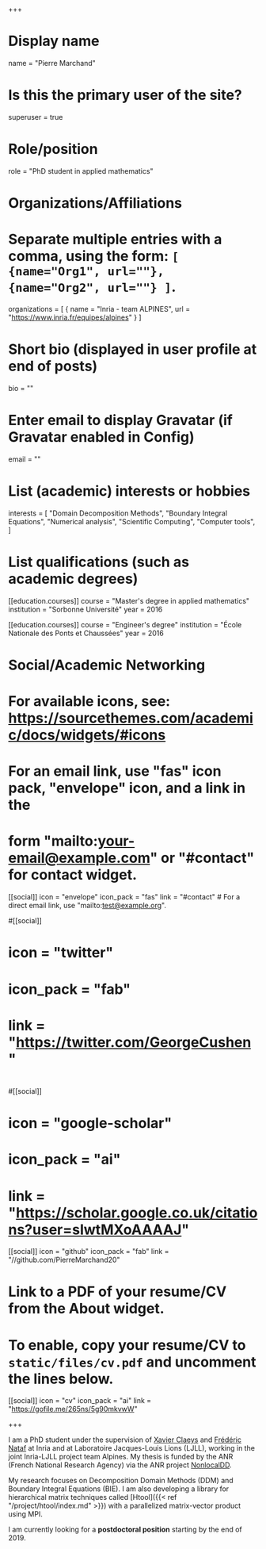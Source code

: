 +++
# Display name
name = "Pierre Marchand"

# Is this the primary user of the site?
superuser = true

# Role/position
role = "PhD student in applied mathematics"

# Organizations/Affiliations
#   Separate multiple entries with a comma, using the form: `[ {name="Org1", url=""}, {name="Org2", url=""} ]`.
organizations = [ { name = "Inria - team ALPINES", url = "https://www.inria.fr/equipes/alpines" } ]

# Short bio (displayed in user profile at end of posts)
bio = ""

# Enter email to display Gravatar (if Gravatar enabled in Config)
email = ""

# List (academic) interests or hobbies
interests = [
    "Domain Decomposition Methods",
    "Boundary Integral Equations",
    "Numerical analysis",
    "Scientific Computing",
    "Computer tools",
]

# List qualifications (such as academic degrees)


[[education.courses]]
  course = "Master's degree in applied mathematics"
  institution = "Sorbonne Université"
  year = 2016

[[education.courses]]
  course = "Engineer's degree"
  institution = "École Nationale des Ponts et Chaussées"
  year = 2016

# Social/Academic Networking
# For available icons, see: https://sourcethemes.com/academic/docs/widgets/#icons
#   For an email link, use "fas" icon pack, "envelope" icon, and a link in the
#   form "mailto:your-email@example.com" or "#contact" for contact widget.

[[social]]
  icon = "envelope"
  icon_pack = "fas"
  link = "#contact"  # For a direct email link, use "mailto:test@example.org".

#[[social]]
#  icon = "twitter"
#  icon_pack = "fab"
#  link = "https://twitter.com/GeorgeCushen"
#
#[[social]]
#  icon = "google-scholar"
#  icon_pack = "ai"
#  link = "https://scholar.google.co.uk/citations?user=sIwtMXoAAAAJ"

[[social]]
  icon = "github"
  icon_pack = "fab"
  link = "//github.com/PierreMarchand20"

# Link to a PDF of your resume/CV from the About widget.
# To enable, copy your resume/CV to `static/files/cv.pdf` and uncomment the lines below.
[[social]]
  icon = "cv"
  icon_pack = "ai"
  link = "https://gofile.me/265ns/5g90mkvwW"

+++

I am a PhD student under the supervision of [Xavier Claeys](https://www.ljll.math.upmc.fr/~claeys/) and [Frédéric Nataf](https://www.ljll.math.upmc.fr/nataf/) at Inria and at Laboratoire Jacques-Louis Lions (LJLL), working in the joint Inria-LJLL project team Alpines. My thesis is funded by the ANR (French National Research Agency) via the ANR project [NonlocalDD](https://www.ljll.math.upmc.fr/~claeys/nonlocaldd/index.html).

My research focuses on Decomposition Domain Methods (DDM) and Boundary Integral Equations (BIE). I am also developing a library for hierarchical matrix techniques called [Htool]({{< ref "/project/htool/index.md" >}}) with a parallelized matrix-vector product using MPI.

I am currently looking for a **postdoctoral position** starting by the end of 2019.
